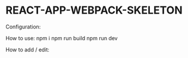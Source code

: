 # REACT-APP-WEBPACK-SKELETON

Configuration: 

How to use:
npm i
npm run build
npm run dev

How to add / edit: 

